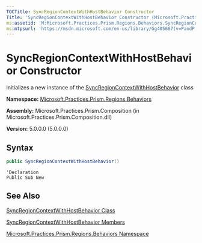 ```yaml
---
TOCTitle: SyncRegionContextWithHostBehavior Constructor
Title: 'SyncRegionContextWithHostBehavior Constructor (Microsoft.Practices.Prism.Regions.Behaviors)'
ms:assetid: 'M:Microsoft.Practices.Prism.Regions.Behaviors.SyncRegionContextWithHostBehavior.\#ctor'
ms:mtpsurl: 'https://msdn.microsoft.com/en-us/library/Gg405687(v=PandP.50)'
---
```



# SyncRegionContextWithHostBehavior Constructor

Initializes a new instance of the [SyncRegionContextWithHostBehavior](https://msdn.microsoft.com/en-us/library/microsoft.practices.prism.regions.behaviors.syncregioncontextwithhostbehavior(v=pandp.50)) class

**Namespace:** [Microsoft.Practices.Prism.Regions.Behaviors](https://msdn.microsoft.com/en-us/library/microsoft.practices.prism.regions.behaviors(v=pandp.50))

**Assembly:** Microsoft.Practices.Prism.Composition (in Microsoft.Practices.Prism.Composition.dll)

**Version:** 5.0.0.0 (5.0.0.0)

## Syntax

```C#
public SyncRegionContextWithHostBehavior()
```

```VB
'Declaration
Public Sub New
```

## See Also

[SyncRegionContextWithHostBehavior Class](https://msdn.microsoft.com/en-us/library/microsoft.practices.prism.regions.behaviors.syncregioncontextwithhostbehavior(v=pandp.50))

[SyncRegionContextWithHostBehavior Members](https://msdn.microsoft.com/en-us/library/microsoft.practices.prism.regions.behaviors.syncregioncontextwithhostbehavior_members(v=pandp.50))

[Microsoft.Practices.Prism.Regions.Behaviors Namespace](https://msdn.microsoft.com/en-us/library/microsoft.practices.prism.regions.behaviors(v=pandp.50))
